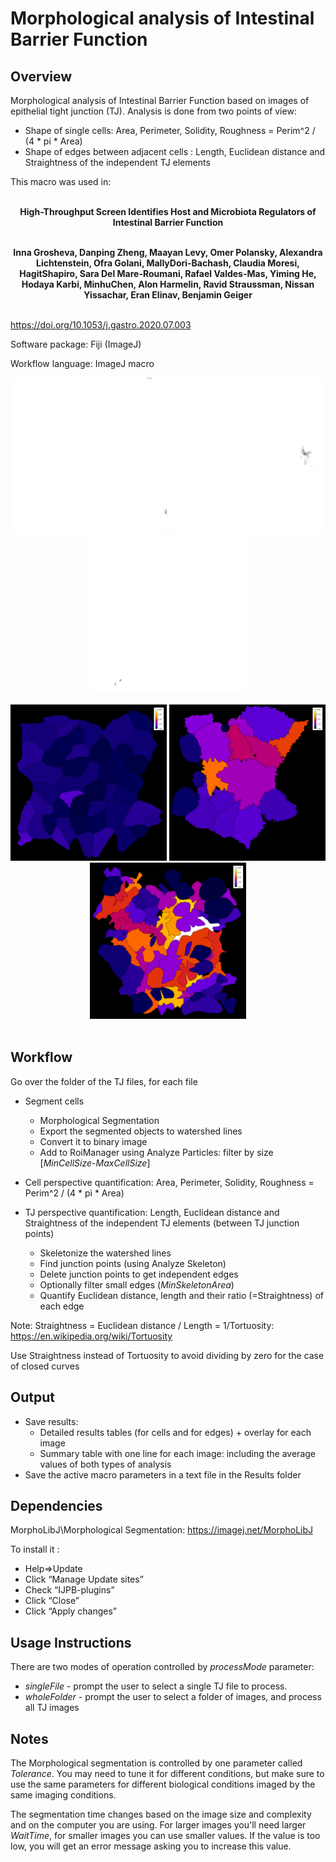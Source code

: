 # Morphological analysis of Intestinal Barrier Function

## Overview

Morphological analysis of Intestinal Barrier Function based on images of epithelial tight junction (TJ).
Analysis is done from two points of view:
- Shape of single cells:  Area, Perimeter, Solidity, Roughness = Perim^2 / (4 * pi * Area)
- Shape of edges between adjacent cells : Length, Euclidean distance and Straightness of the independent TJ elements

This macro was used in:  <br/> <br/>

<p align="center"> <strong> High-Throughput Screen Identifies Host and Microbiota Regulators of Intestinal Barrier Function </strong><br/> <br/> </p>
	
<p align="center"> <strong>Inna Grosheva, Danping Zheng, Maayan Levy, Omer Polansky, Alexandra Lichtenstein, Ofra Golani, MallyDori-Bachash, Claudia Moresi, HagitShapiro, Sara Del Mare-Roumani, Rafael Valdes-Mas, Yiming He, Hodaya Karbi, MinhuChen, Alon Harmelin, Ravid Straussman, Nissan Yissachar, Eran Elinav, Benjamin Geiger </strong><br/> <br/>
	</p>

https://doi.org/10.1053/j.gastro.2020.07.003

Software package: Fiji (ImageJ)

Workflow language: ImageJ macro

<p align="center">
<img src="https://github.com/WIS-MICC-CellObservatory/Intestinal_Barrier_Function/blob/master/PNG/control_2.png" width="250" title="control_2">
<img src="https://github.com/WIS-MICC-CellObservatory/Intestinal_Barrier_Function/blob/master/PNG/TypeI_zig_zag_1.png" width="250" title="zig_zag_1">
<img src="https://github.com/WIS-MICC-CellObservatory/Intestinal_Barrier_Function/blob/master/PNG/TypeII_flowers_2.png" width="250" title="flower_2"> <br/> <br/>
<img src="https://github.com/WIS-MICC-CellObservatory/Intestinal_Barrier_Function/blob/master/PNG/control_2_Roughness_Flatten.png" width="250" title="control_2 cell roughness">
<img src="https://github.com/WIS-MICC-CellObservatory/Intestinal_Barrier_Function/blob/master/PNG/TypeI_zig_zag_1_Roughness_Flatten.png" width="250" title="zig_zag_1  cell roughness">
<img src="https://github.com/WIS-MICC-CellObservatory/Intestinal_Barrier_Function/blob/master/PNG/TypeII_flowers_2_Roughness_Flatten.png" width="250" title="flower_2  cell roughness"> 
	<br/> <br/> </p>
     
## Workflow

Go over the folder of the TJ files, for each file
- Segment cells
	 + Morphological Segmentation
 	 + Export the segmented objects to watershed lines
 	 + Convert it to binary image
 	 + Add to RoiManager using Analyze Particles: filter by size [*MinCellSize*-*MaxCellSize*]

- Cell perspective quantification: Area, Perimeter, Solidity, Roughness = Perim^2 / (4 * pi * Area)
- TJ perspective quantification: Length, Euclidean distance and Straightness of the independent TJ elements (between TJ junction points)
 	 + Skeletonize the watershed lines
 	 + Find junction points (using Analyze Skeleton)
 	 + Delete junction points to get independent edges
 	 + Optionally filter small edges (*MinSkeletonArea*)
 	 + Quantify Euclidean distance, length and their ratio (=Straightness) of each edge

Note: Straightness = Euclidean distance / Length = 1/Tortuosity: https://en.wikipedia.org/wiki/Tortuosity

Use Straightness instead of Tortuosity to avoid dividing by zero for the case of closed curves

## Output

- Save results:
 	+ Detailed results tables (for cells and for edges) + overlay for each image
	+ Summary table with one line for each image: including the average values of both types of analysis
- Save the active macro parameters in a text file in the Results folder

## Dependencies

 MorphoLibJ\Morphological Segmentation: https://imagej.net/MorphoLibJ

 To install it :
 - Help=>Update
 - Click “Manage Update sites”
 - Check “IJPB-plugins”
 - Click “Close”
 - Click “Apply changes”

## Usage Instructions

  There are two modes of operation controlled by *processMode* parameter:
  - *singleFile* - prompt the user to select a single TJ file to process.
  - *wholeFolder* - prompt the user to select a folder of images, and process all TJ images

## Notes

The Morphological segmentation is controlled by one parameter called *Tolerance*.
You may need to tune it for different conditions, but make sure to use the same parameters for different biological conditions imaged by the same imaging conditions.

The segmentation time changes based on the image size and complexity and on the computer you are using. For larger images you'll need larger *WaitTime*, for smaller images you can use smaller values. If the value is too low, you will get an error message asking you to increase this value.
